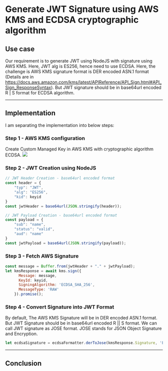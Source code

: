 # Generate JWT Signature using AWS KMS and ECDSA cryptographic algorithm

## Use case 
Our requirement is to generate JWT using NodeJS with signature using AWS KMS. Here, JWT alg is ES256, hence need to use ECDSA. Here, the challenge is AWS KMS signature format is DER encoded ASN.1 format (Details are in https://docs.aws.amazon.com/kms/latest/APIReference/API_Sign.html#API_Sign_ResponseSyntax). But JWT signature should be in base64url encoded R | S format for ECDSA algorithm.

---
## Implementation
I am separating the implementation into below steps: 

### Step 1 - AWS KMS configuration
Create Custom Managed Key in AWS KMS with cryptographic algorithm ECDSA. 
![](https://amvijay.com/blog/aws-kms-ecdsa-sign-jwt/aws-kms-sign-ecdsa-configuration.jpg)

### Step 2 - JWT Creation using NodeJS

```javascript
// JWT Header Creation - base64url encoded format
const header = {
    "typ": "JWT",
    "alg": "ES256",
    "kid": keyid
}
const jwtHeader = base64url(JSON.stringify(header));

// JWT Payload Creation - base64url encoded format
const payload = {
    "sub": "name",
    "status": "valid",
    "aud": "name"
}
const jwtPayload = base64url(JSON.stringify(payload));
```

### Step 3 - Fetch AWS Signature
```javascript
const message = Buffer.from(jwtHeader + "." + jwtPayload);
let kmsResponse = await kms.sign({
      Message: message,
      KeyId: keyid,
      SigningAlgorithm: 'ECDSA_SHA_256',
      MessageType: 'RAW'
    }).promise();
```

### Step 4 - Convert Signature into JWT Format
By default, The AWS KMS Signature will be in DER encoded ASN.1 format. But JWT Signature should be in base64url encoded R || S format. We can call JWT signature as JOSE format. JOSE stands for JSON Object Signature and Encryption.
```javascript
let ecdsaSignature = ecdsaFormatter.derToJose(kmsResponse.Signature, 'ES256');
```
---
## Conclusion


